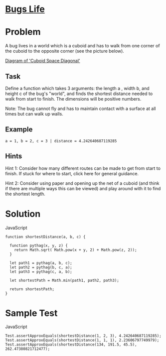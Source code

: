 # [Bugs Life](https://www.codewars.com/kata/5b71af678adeae41df00008c)

# Problem

A bug lives in a world which is a cuboid and has to walk from one corner of the cuboid to the opposite corner (see the picture below).

[Diagram of 'Cuboid Space Diagonal'](https://www.technologyuk.net/mathematics/geometry/images/geometry_0161.gif)

## Task

Define a function which takes 3 arguments: the length a , width b, and height c of the bug's "world", and finds the shortest distance needed to walk from start to finish. The dimensions will be positive numbers.

Note: The bug cannot fly and has to maintain contact with a surface at all times but can walk up walls.

## Example

```
a = 1, b = 2, c = 3 | distance = 4.242640687119285
```

## Hints

Hint 1: Consider how many different routes can be made to get from start to finish. If stuck for where to start, click here for general guidance.

Hint 2: Consider using paper and opening up the net of a cuboid (and think if there are multiple ways this can be viewed) and play around with it to find the shortest length.

# Solution

JavaScript

```JS
function shortestDistance(a, b, c) {

  function pythag(x, y, z) {
    return Math.sqrt( Math.pow(x + y, 2) + Math.pow(z, 2));
  }

  let path1 = pythag(a, b, c);
  let path2 = pythag(b, c, a);
  let path3 = pythag(c, a, b);

  let shortestPath = Math.min(path1, path2, path3);

  return shortestPath;
}
```

# Sample Test

JavaScript

```JS
Test.assertApproxEquals(shortestDistance(1, 2, 3), 4.242640687119285);
Test.assertApproxEquals(shortestDistance(1, 1, 1), 2.23606797749979);
Test.assertApproxEquals(shortestDistance(134, 191.5, 45.5), 262.47380821712477);
```
